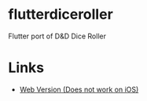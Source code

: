 # flutterdiceroller

Flutter port of D&D Dice Roller

# Links
 - [Web Version (Does not work on iOS)](https://hansied67.github.io/flutter_dice_roller/)
